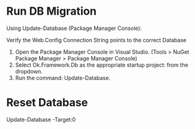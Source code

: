 # Run DB Migration

Using Update-Database (Package Manager Console):

Verify the Web.Config Connection String points to the correct Database

1. Open the Package Manager Console in Visual Studio. (Tools > NuGet Package Manager > Package Manager Console)
2. Select Ok.Framework.Db as the appropriate startup project: from the dropdown.
3. Run the command: Update-Database.

# Reset Database

Update-Database -Target:0